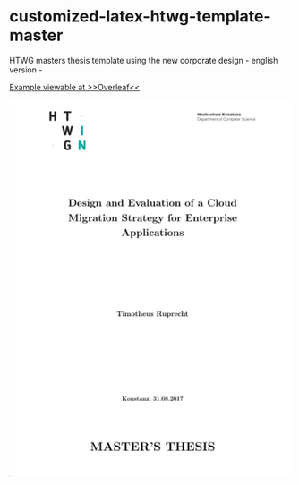 # customized-latex-htwg-template-master
HTWG masters thesis template using the new corporate design - english version -


 
[Example viewable at >>Overleaf<<](https://www.overleaf.com/read/xwnvjzpnwrcz)

![Alt text](htwg/preview.PNG?raw=true "Title Page")
